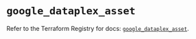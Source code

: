 # `google_dataplex_asset`

Refer to the Terraform Registry for docs: [`google_dataplex_asset`](https://registry.terraform.io/providers/hashicorp/google/6.4.0/docs/resources/dataplex_asset).
